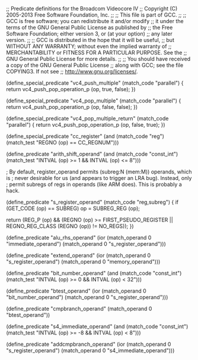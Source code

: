 ;; Predicate definitions for the Broadcom Videocore IV
;; Copyright (C) 2005-2013 Free Software Foundation, Inc.
;;
;; This file is part of GCC.
;;
;; GCC is free software; you can redistribute it and/or modify
;; it under the terms of the GNU General Public License as published by
;; the Free Software Foundation; either version 3, or (at your option)
;; any later version.
;;
;; GCC is distributed in the hope that it will be useful,
;; but WITHOUT ANY WARRANTY; without even the implied warranty of
;; MERCHANTABILITY or FITNESS FOR A PARTICULAR PURPOSE.  See the
;; GNU General Public License for more details.
;;
;; You should have received a copy of the GNU General Public License
;; along with GCC; see the file COPYING3.  If not see
;; <http://www.gnu.org/licenses/>.

(define_special_predicate "vc4_push_multiple"
  (match_code "parallel")
{
  return vc4_push_pop_operation_p (op, true, false);
})

(define_special_predicate "vc4_pop_multiple"
  (match_code "parallel")
{
  return vc4_push_pop_operation_p (op, false, false);
})

(define_special_predicate "vc4_pop_multiple_return"
  (match_code "parallel")
{
  return vc4_push_pop_operation_p (op, false, true);
})

(define_special_predicate "cc_register"
  (and (match_code "reg")
       (match_test "REGNO (op) == CC_REGNUM")))

(define_predicate "arith_shift_operand"
  (and (match_code "const_int")
       (match_test "INTVAL (op) >= 1 && INTVAL (op) <= 8")))

; By default, register_operand permits (subreg:N (mem:M)) operands, which is
; never desirable for us (and appears to trigger an LRA bug).  Instead, only
; permit subregs of regs in operands (like ARM does).  This is probably a hack.

(define_predicate "s_register_operand"
  (match_code "reg,subreg")
{
  if (GET_CODE (op) == SUBREG)
    op = SUBREG_REG (op);

  return (REG_P (op)
	  && (REGNO (op) >= FIRST_PSEUDO_REGISTER
	      || REGNO_REG_CLASS (REGNO (op)) != NO_REGS));
})

(define_predicate "alu_rhs_operand"
  (ior (match_operand 0 "immediate_operand")
       (match_operand 0 "s_register_operand")))

(define_predicate "extend_operand"
  (ior (match_operand 0 "s_register_operand")
       (match_operand 0 "memory_operand")))

(define_predicate "bit_number_operand"
  (and (match_code "const_int")
       (match_test "INTVAL (op) >= 0 && INTVAL (op) < 32")))

(define_predicate "btest_operand"
  (ior (match_operand 0 "bit_number_operand")
       (match_operand 0 "s_register_operand")))

(define_predicate "cmpbranch_operand"
  (match_operand 0 "btest_operand"))

(define_predicate "s4_immediate_operand"
  (and (match_code "const_int")
       (match_test "INTVAL (op) >= -8 && INTVAL (op) < 8")))

(define_predicate "addcmpbranch_operand"
  (ior (match_operand 0 "s_register_operand")
       (match_operand 0 "s4_immediate_operand")))
